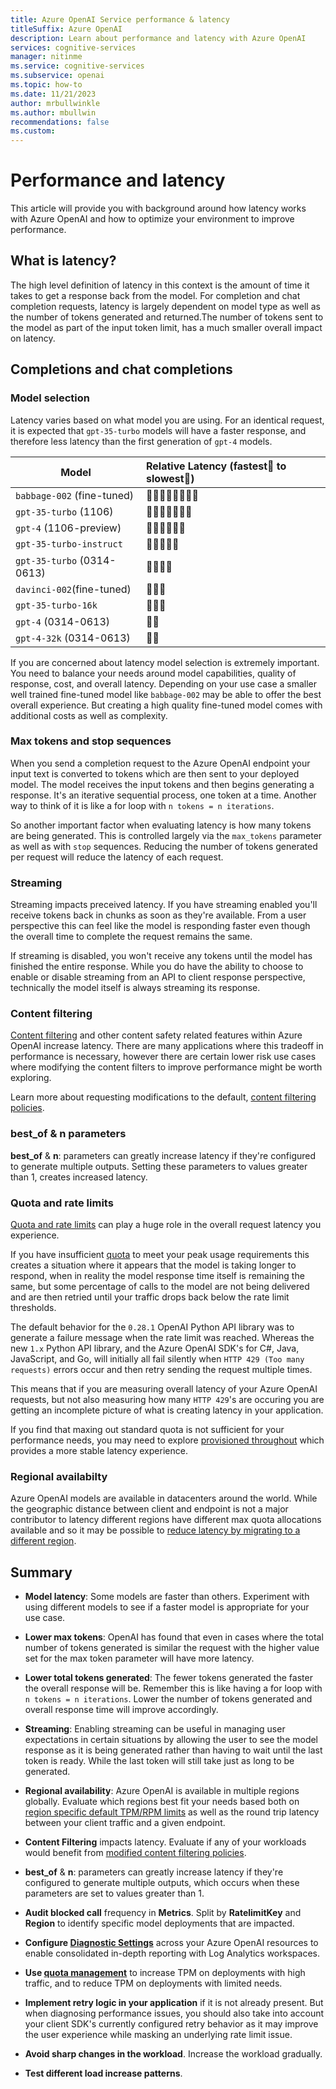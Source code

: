 ```yaml
---
title: Azure OpenAI Service performance & latency
titleSuffix: Azure OpenAI
description: Learn about performance and latency with Azure OpenAI
services: cognitive-services
manager: nitinme
ms.service: cognitive-services
ms.subservice: openai
ms.topic: how-to
ms.date: 11/21/2023
author: mrbullwinkle 
ms.author: mbullwin
recommendations: false
ms.custom:
---
```


# Performance and latency

This article will provide you with background around how latency works with Azure OpenAI and how to optimize your environment to improve performance.

## What is latency?

The high level definition of latency in this context is the amount of time it takes to get a response back from the model. For completion and chat completion requests, latency is largely dependent on model type as well as the number of tokens generated and returned.The number of tokens sent to the model as part of the input token limit, has a much smaller overall impact on latency.

## Completions and chat completions

### Model selection

Latency varies based on what model you are using. For an identical request, it is expected that `gpt-35-turbo` models will have a faster response, and therefore less latency than the first generation of `gpt-4` models.

|Model|Relative Latency (fastest🚀 to slowest🐢)|
|---|:---|
|`babbage-002` (fine-tuned)|🚀🚀🚀🚀🚀🚀🚀🚀  |
| `gpt-35-turbo` (1106) |  🚀🚀🚀🚀🚀🚀🚀   |
| `gpt-4` (1106-preview) | 🚀🚀🚀🚀🚀🚀 |
| `gpt-35-turbo-instruct`| 🚀🚀🚀🚀🚀  |
| `gpt-35-turbo` (0314-0613) |🚀🚀🚀🚀  |
| `davinci-002`(fine-tuned) |🚀🚀🚀 
| `gpt-35-turbo-16k` | 🚀🚀🚀 |
| `gpt-4` (0314-0613) | 🚀🚀 |
| `gpt-4-32k` (0314-0613) |🐢🚀 |

If you are concerned about latency model selection is extremely important. You need to balance your needs around model capabilities, quality of response, cost, and overall latency. Depending on your use case a smaller well trained fine-tuned model like `babbage-002` may be able to offer the best overall experience. But creating a high quality fine-tuned model comes with additional costs as well as complexity.  

<!--
Questions:
1. Can we provide an ordered list of models from fastest to slowest from a latency perspective? 
2. Is it possible to have noticable regional differences between model latency in the sense of in Region A model is running on A100s, whereas in Region B the identical model is running on H100's. Is each class of model always running on the same speed underlying hardware? 
 -->

### Max tokens and stop sequences

When you send a completion request to the Azure OpenAI endpoint your input text is converted to tokens which are then sent to your deployed model. The model receives the input tokens and then begins generating a response. It's an iterative sequential process, one token at a time. Another way to think of it is like a for loop with `n tokens = n iterations`.

So another important factor when evaluating latency is how many tokens are being generated. This is controlled largely via the `max_tokens` parameter as well as with `stop` sequences. Reducing the number of tokens generated per request will reduce the latency of each request.
<!--
Question:
1. What is the default max_token value for each model spec says 16 is default but does this vary?
 -->

### Streaming

Streaming impacts preceived latency. If you have streaming enabled you'll receive tokens back in chunks as soon as they're available. From a user perspective this can feel like the model is responding faster even though the overall time to complete the request remains the same.

If streaming is disabled, you won't receive any tokens until the model has finished the entire response. While you do have the ability to choose to enable or disable streaming from an API to client response perspective, technically the model itself is always streaming its response.

### Content filtering

[Content filtering](../concepts/content-filter.md) and other content safety related features within Azure OpenAI increase latency. There are many applications where this tradeoff in performance is necessary, however there are certain lower risk use cases where modifying the content filters to improve performance might be worth exploring.

Learn more about requesting modifications to the default, [content filtering policies](./content-filters.md).

<!--
Question:

1. I have heard about deferred safety in shiproom? (Is this released for Azure OpenAI 3P, how do customers access this?)
2. If I set content filtering to high only does this improve latency or is this ultimately the same whereby latency is only improved if content filtering is off altogether or deferred safety is used?
 -->

### best_of & n parameters

**best_of** & **n**: parameters can greatly increase latency if they're configured to generate multiple outputs. Setting these parameters to values greater than 1, creates increased latency.

### Quota and rate limits

[Quota and rate limits](./quota.md) can play a huge role in the overall request latency you experience.

If you have insufficient [quota](./quota.md) to meet your peak usage requirements this creates a situation where it appears that the model is taking longer to respond, when in reality the model response time itself is remaining the same, but some percentage of calls to the model are not being delivered and are then retried until your traffic drops back below the rate limit thresholds.

The default behavior for the `0.28.1` OpenAI Python API library was to generate a failure message when the rate limit was reached. Whereas the new `1.x` Python API library, and the Azure OpenAI SDK's for C#, Java, JavaScript, and Go, will initially all fail silently when `HTTP 429 (Too many requests)` errors occur and then retry sending the request multiple times.

This means that if you are measuring overall latency of your Azure OpenAI requests, but not also measuring how many `HTTP 429`'s are occuring you are getting an incomplete picture of what is creating latency in your application.

<!--
Question:
1. I was told by Mona don't use blocked calls this metric is inaccurate, but when I test blocked calls is the only thing recording 429's
2. New Metric is not recording 429's?
 -->

If you find that maxing out standard quota is not sufficient for your performance needs, you may need to explore [provisioned throughout](../concepts/provisioned-throughput.md) which provides a more stable latency experience.

### Regional availabilty

Azure OpenAI models are available in datacenters around the world. While the geographic distance between client and endpoint is not a major contributor to latency different regions have different max quota allocations available and so it may be possible to [reduce latency by migrating to a different region](../quotas-limits.md).

## Summary

* **Model latency**: Some models are faster than others. Experiment with using different models to see if a faster model is appropriate for your use case.

* **Lower max tokens**: OpenAI has found that even in cases where the total number of tokens generated is similar the request with the higher value set for the max token parameter will have more latency.

* **Lower total tokens generated**: The fewer tokens generated the faster the overall response will be. Remember this is like having a for loop with `n tokens = n iterations`. Lower the number of tokens generated and overall response time will improve accordingly.

* **Streaming**: Enabling streaming can be useful in managing user expectations in certain situations by allowing the user to see the model response as it is being generated rather than having to wait until the last token is ready. While the last token will still take just as long to be generated.

* **Regional availability**: Azure OpenAI is available in multiple regions globally. Evaluate which regions best fit your needs based both on [region specific default TPM/RPM limits](../quotas-limits.md) as well as the round trip latency between your client traffic and a given endpoint.  

* **Content Filtering** impacts latency. Evaluate if any of your workloads would benefit from [modified content filtering policies](./content-filters.md).

* **best_of** & **n**: parameters can greatly increase latency if they're configured to generate multiple outputs, which occurs when these parameters are set to values greater than 1.

* **Audit blocked call** frequency in **Metrics**. Split by **RatelimitKey** and **Region** to identify specific model deployments that are impacted.

* **Configure [Diagnostic Settings](/azure/ai-services/openai/how-to/monitoring#configure-diagnostic-settings)** across your Azure OpenAI resources to enable consolidated in-depth reporting with Log Analytics workspaces.

* **Use [quota management](/azure/ai-services/openai/how-to/quota?tabs=rest)** to increase TPM on deployments with high traffic, and to reduce TPM on deployments with limited needs.

* **Implement retry logic in your application** if it is not already present. But when diagnosing performance issues, you should also take into account your client SDK's currently configured retry behavior as it may improve the user experience while masking an underlying rate limit issue.

* **Avoid sharp changes in the workload**. Increase the workload gradually.

* **Test different load increase patterns**.
